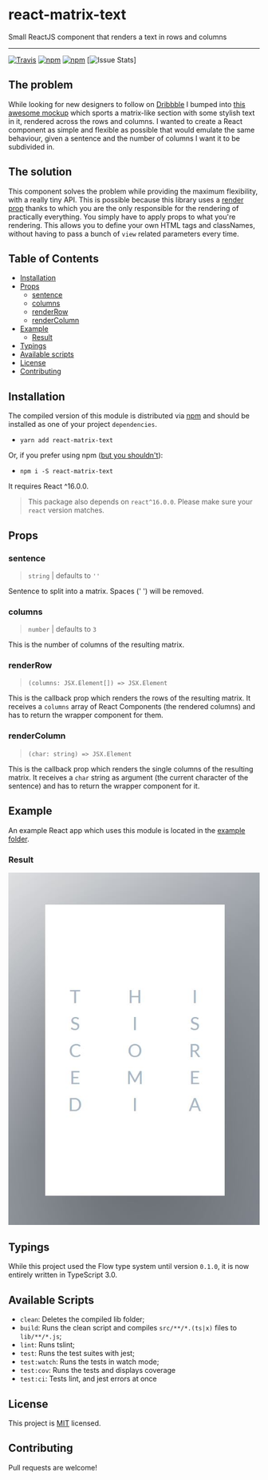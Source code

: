 # react-matrix-text

Small ReactJS component that renders a text in rows and columns

--------------------------------

[![Travis](https://img.shields.io/travis/jkomyno/react-matrix-text.svg)](https://travis-ci.org/jkomyno/react-matrix-text)
[![npm](https://img.shields.io/npm/v/react-matrix-text.svg)](https://npmjs.com/package/react-matrix-text)
[![npm](https://img.shields.io/npm/dm/react-matrix-text.svg)](https://npmjs.com/package/react-matrix-text)
[![Issue Stats](https://img.shields.io/issuestats/i/github/jkomyno/react-matrix-text.svg)]

## The problem

While looking for new designers to follow on [Dribbble](https://dribbble.com) I bumped into [this awesome mockup](https://dribbble.com/shots/2078854-Core-Media-Hero-Exploration) which sports a matrix-like section
with some stylish text in it, rendered across the rows and columns. I wanted to create a React component
as simple and flexible as possible that would emulate the same behaviour, given a sentence and the number
of columns I want it to be subdivided in.

## The solution

This component solves the problem while providing the maximum flexibility, with a really tiny API.
This is possible because this library uses a [render prop](https://cdb.reacttraining.com/use-a-render-prop-50de598f11ce) thanks to which you are
the only responsible for the rendering of practically everything. You simply have to apply props to what you're
rendering.
This allows you to define your own HTML tags and classNames, without having to pass a bunch of `view` related
parameters every time.

## Table of Contents

- [Installation](#installation)
- [Props](#props)
  - [sentence](#sentence)
  - [columns](#columns)
  - [renderRow](#renderrow)
  - [renderColumn](#rendercolumn)
- [Example](#example)
  - [Result](#result)
- [Typings](#typings)
- [Available scripts](#available-scripts)
- [License](#license)
- [Contributing](#contributing)

## Installation

The compiled version of this module is distributed via [npm](https://www.npmjs.com/) and should be installed as one of your project `dependencies`.

- `yarn add react-matrix-text`

Or, if you prefer using npm ([but you shouldn't](https://medium.com/@kaayru/what-is-yarn-and-should-we-use-it-dbd8c46de6a)):

- `npm i -S react-matrix-text`

It requires React ^16.0.0.

> This package also depends on `react^16.0.0`. Please make sure your `react` version matches.

## Props

### sentence

> `string` | defaults to `''`

Sentence to split into a matrix. Spaces (' ') will be removed.

### columns

> `number` | defaults to `3`

This is the number of columns of the resulting matrix.

### renderRow

> `(columns: JSX.Element[]) => JSX.Element`

This is the callback prop which renders the rows of the resulting matrix. It receives a `columns` array of React Components (the rendered columns) and has to return the wrapper component for them.

### renderColumn

> `(char: string) => JSX.Element`

This is the callback prop which renders the single columns of the resulting matrix. It receives a `char` string as argument (the current character of the sentence) and has to return the wrapper component for it.

## Example

An example React app which uses this module is located in the [example folder](/example).

### Result

![Example image](./images/result.jpg)

## Typings

While this project used the Flow type system until version `0.1.0`, it is now entirely written in TypeScript 3.0.

## Available Scripts

- `clean`: Deletes the compiled lib folder;
- `build`: Runs the clean script and compiles `src/**/*.(ts|x)` files to `lib/**/*.js`;
- `lint`: Runs tslint;
- `test`: Runs the test suites with jest;
- `test:watch`: Runs the tests in watch mode;
- `test:cov`: Runs the tests and displays coverage
- `test:ci`: Tests lint, and jest errors at once

## License

This project is [MIT](LICENSE) licensed.

## Contributing

Pull requests are welcome!

